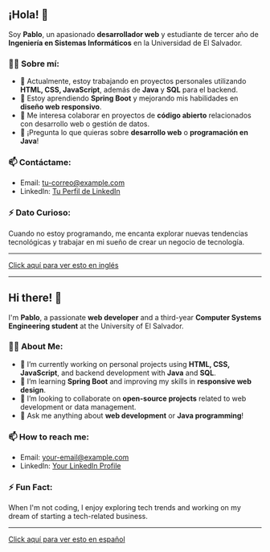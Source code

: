 ## ¡Hola! 👋  

Soy **Pablo**, un apasionado **desarrollador web** y estudiante de tercer año de **Ingeniería en Sistemas Informáticos** en la Universidad de El Salvador.  

### 👨‍💻 Sobre mí:  
- 🔭 Actualmente, estoy trabajando en proyectos personales utilizando **HTML, CSS, JavaScript**, además de **Java** y **SQL** para el backend.  
- 🌱 Estoy aprendiendo **Spring Boot** y mejorando mis habilidades en **diseño web responsivo**.  
- 👯 Me interesa colaborar en proyectos de **código abierto** relacionados con desarrollo web o gestión de datos.  
- 💬 ¡Pregunta lo que quieras sobre **desarrollo web** o **programación en Java**!  

### 📫 Contáctame:  
- Email: [tu-correo@example.com](mailto:tu-correo@example.com)  
- LinkedIn: [Tu Perfil de LinkedIn](#)  

### ⚡ Dato Curioso:  
Cuando no estoy programando, me encanta explorar nuevas tendencias tecnológicas y trabajar en mi sueño de crear un negocio de tecnología.  

---

[Click aquí para ver esto en inglés](#english-version)

---

## Hi there! 👋  

I'm **Pablo**, a passionate **web developer** and a third-year **Computer Systems Engineering student** at the University of El Salvador.  

### 👨‍💻 About Me:  
- 🔭 I’m currently working on personal projects using **HTML, CSS, JavaScript**, and backend development with **Java** and **SQL**.  
- 🌱 I’m learning **Spring Boot** and improving my skills in **responsive web design**.  
- 👯 I’m looking to collaborate on **open-source projects** related to web development or data management.  
- 💬 Ask me anything about **web development** or **Java programming**!  

### 📫 How to reach me:  
- Email: [your-email@example.com](mailto:your-email@example.com)  
- LinkedIn: [Your LinkedIn Profile](#)  

### ⚡ Fun Fact:  
When I'm not coding, I enjoy exploring tech trends and working on my dream of starting a tech-related business.  

---

[Click aquí para ver esto en español](#hola-👋)
